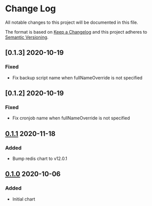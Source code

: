 Change Log
==========

All notable changes to this project will be documented in this file.

The format is based on [Keep a Changelog](http://keepachangelog.com/)
and this project adheres to [Semantic Versioning](http://semver.org/).

## [0.1.3] 2020-10-19
### Fixed
- Fix backup script name when fullNameOverride is not specified

## [0.1.2] 2020-10-19
### Fixed
- Fix cronjob name when fullNameOverride is not specified

## [0.1.1] 2020-11-18
### Added
- Bump redis chart to v12.0.1

## [0.1.0] 2020-10-06
### Added
- Initial chart

[0.1.0]: https://github.com/rhoai/helm-charts/releases/tag/redis-0.1.0
[0.1.1]: https://github.com/rhoai/helm-charts/compare/redis-0.1.0...redis-0.1.1

[comment]: # (Added, Changed, Fixed, Removed)
